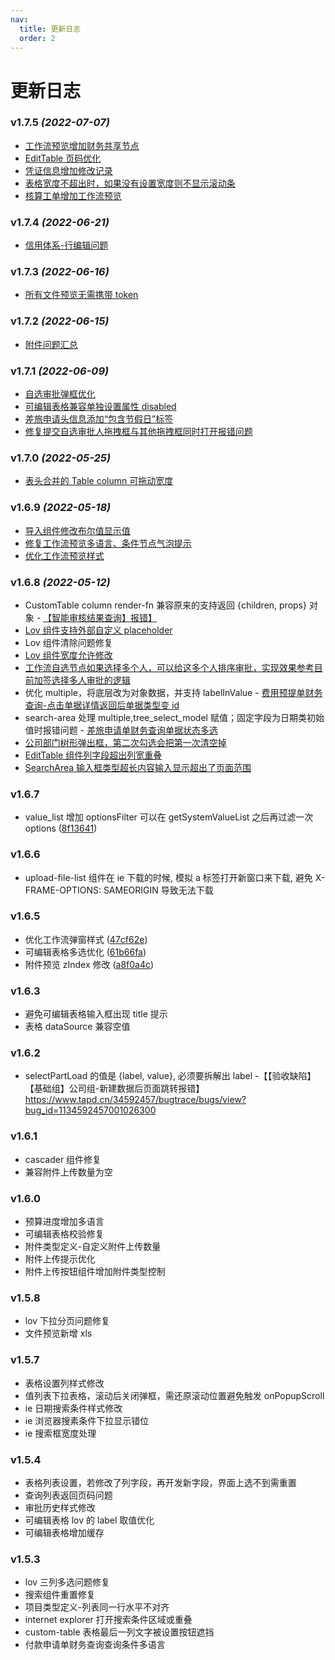 ```yaml
---
nav:
  title: 更新日志
  order: 2
---
```


# 更新日志

### v1.7.5 _(2022-07-07)_

- [工作流预览增加财务共享节点](https://www.tapd.cn/34592457/prong/tasks/view/1134592457001074172)
- [EditTable 页码优化](https://www.tapd.cn/34592457/prong/tasks/view/1134592457001074622)
- [凭证信息增加修改记录](https://www.tapd.cn/34592457/prong/tasks/view/1134592457001074121)
- [表格宽度不超出时，如果没有设置宽度则不显示滚动条](https://www.tapd.cn/34592457/prong/tasks/view/1134592457001074677)
- [核算工单增加工作流预览](https://www.tapd.cn/34592457/prong/tasks/view/1134592457001074735)

### v1.7.4 _(2022-06-21)_

- [信用体系-行编辑问题](https://www.tapd.cn/34592457/bugtrace/bugs/view/1134592457001027275)

### v1.7.3 _(2022-06-16)_

- [所有文件预览无需携带 token](https://www.tapd.cn/34592457/prong/tasks/view/1134592457001074187)

### v1.7.2 _(2022-06-15)_

- [附件问题汇总](https://www.tapd.cn/34592457/bugtrace/bugs/view/1134592457001027176)

### v1.7.1 _(2022-06-09)_

- [自选审批弹框优化](https://www.tapd.cn/34592457/prong/tasks/view/1134592457001074013)
- [可编辑表格兼容单独设置属性 disabled](https://www.tapd.cn/34592457/prong/tasks/view/1134592457001074074)
- [差旅申请头信息添加“包含节假日”标签](https://www.tapd.cn/34592457/prong/tasks/view/1134592457001074295)
- [修复提交自选审批人拖拽框与其他拖拽框同时打开报错问题](https://www.tapd.cn/34592457/prong/tasks/view/1134592457001074341)

### v1.7.0 _(2022-05-25)_

- [表头合并的 Table column 可拖动宽度](https://www.tapd.cn/34592457/bugtrace/bugs/view?bug_id=1134592457001026936)

### v1.6.9 _(2022-05-18)_

- [导入组件修改布尔值显示值](https://www.tapd.cn/34592457/bugtrace/bugs/view/1134592457001026969)
- [修复工作流预览多语言、条件节点气泡提示](https://www.tapd.cn/34592457/bugtrace/bugs/view/1134592457001026950)
- [优化工作流预览样式 ](https://www.tapd.cn/34592457/bugtrace/bugs/view?bug_id=1134592457001026932)

### v1.6.8 _(2022-05-12)_

- CustomTable column render-fn 兼容原来的支持返回 {children, props} 对象 - [【智能审核结果查询】报错】](https://www.tapd.cn/34592457/bugtrace/bugs/view?bug_id=1134592457001026880)
- [Lov 组件支持外部自定义 placeholder](https://www.tapd.cn/34592457/prong/tasks/view/1134592457001073671)
- Lov 组件清除问题修复
- [Lov 组件宽度允许修改](https://www.tapd.cn/34592457/prong/tasks/view/1134592457001073092)
- [工作流自选节点如果选择多个人，可以给这多个人排序审批，实现效果参考目前加签选择多人审批的逻辑](https://www.tapd.cn/34592457/prong/tasks/view/1134592457001073469)
- 优化 multiple，将底层改为对象数据，并支持 labelInValue - [费用预提单财务查询-点击单据详情返回后单据类型变 id](https://www.tapd.cn/34592457/prong/tasks/view/1134592457001073091)
- search-area 处理 multiple,tree_select_model 赋值；固定字段为日期类初始值时报错问题 - [差旅申请单财务查询单据状态多选](https://www.tapd.cn/34592457/prong/tasks/view/1134592457001073000)
- [公司部门树形弹出框，第二次勾选会把第一次清空掉](https://www.tapd.cn/34592457/s/2137493)
- [EditTable 组件列字段超出列宽重叠](https://www.tapd.cn/34592457/prong/tasks/view/1134592457001073764)
- [SearchArea 输入框类型超长内容输入显示超出了页面范围](https://www.tapd.cn/34592457/prong/tasks/view/1134592457001073898)

### v1.6.7

- value_list 增加 optionsFilter 可以在 getSystemValueList 之后再过滤一次 options ([8f13641](https://github.com/hand-rongjing/polard-component-library/commit/8f136418f715630d969eab352e6ce146fb0f70db))

### v1.6.6

- upload-file-list 组件在 ie 下载的时候, 模拟 a 标签打开新窗口来下载, 避免 X-FRAME-OPTIONS: SAMEORIGIN 导致无法下载

### v1.6.5

- 优化工作流弹窗样式 ([47cf62e](https://github.com/hand-rongjing/polard-component-library/commit/47cf62e3f4080febd7ddb3b3649477c3e9717a1f))
- 可编辑表格多选优化 ([61b66fa](https://github.com/hand-rongjing/polard-component-library/commit/61b66fa7450386eeeef7f58acb5e0a74c8649968))
- 附件预览 zIndex 修改 ([a8f0a4c](https://github.com/hand-rongjing/polard-component-library/commit/a8f0a4c5bb9eaaf1f2ad6f9e6210e8f7b3978994))

### v1.6.3

- 避免可编辑表格输入框出现 title 提示
- 表格 dataSource 兼容空值

### v1.6.2

- selectPartLoad 的值是 {label, value}, 必须要拆解出 label -【【验收缺陷】【基础组】公司组-新建数据后页面跳转报错】https://www.tapd.cn/34592457/bugtrace/bugs/view?bug_id=1134592457001026300

### v1.6.1

- cascader 组件修复
- 兼容附件上传数量为空

### v1.6.0

- 预算进度增加多语言
- 可编辑表格校验修复
- 附件类型定义-自定义附件上传数量
- 附件上传提示优化
- 附件上传按钮组件增加附件类型控制

### v1.5.8

- lov 下拉分页问题修复
- 文件预览新增 xls

### v1.5.7

- 表格设置列样式修改
- 值列表下拉表格，滚动后关闭弹框，需还原滚动位置避免触发 onPopupScroll
- ie 日期搜索条件样式修改
- ie 浏览器搜素条件下拉显示错位
- ie 搜索框宽度处理

### v1.5.4

- 表格列表设置，若修改了列字段，再开发新字段，界面上选不到需重置
- 查询列表返回页码问题
- 审批历史样式修改
- 可编辑表格 lov 的 label 取值优化
- 可编辑表格增加缓存

### v1.5.3

- lov 三列多选问题修复
- 搜索组件重置修复
- 项目类型定义-列表同一行水平不对齐
- internet explorer 打开搜索条件区域或重叠
- custom-table 表格最后一列文字被设置按钮遮挡
- 付款申请单财务查询查询条件多语言
